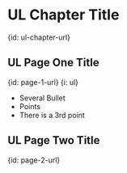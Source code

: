 # UL Chapter Title
{id: ul-chapter-url}

## UL Page One Title
{id: page-1-url}
{i: ul}

* Several Bullet
* Points
* There is a 3rd point

## UL Page Two Title
{id: page-2-url}

